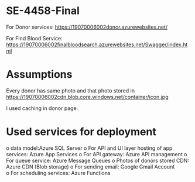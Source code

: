 # SE-4458-Final
For Donor services: https://19070006002donor.azurewebsites.net/

For Find Blood Service: https://19070006002finalbloodsearch.azurewebsites.net/Swagger/index.html


# Assumptions
Every donor has same photo and that photo stored in https://19070006002cdn.blob.core.windows.net/container/icon.jpg

I used caching in donor page.

# Used services for deployment
o data model:Azure SQL Server
o For API and UI layer hosting of app services: Azure App Services 
o For API gateway: Azure API management 
o For queue service: Azure Message Queues
o Photos of donors stored CDN: Azure CDN (Blob storage)
o For sending email: Google Gmail Account  
o For scheduling services: Azure Functions

